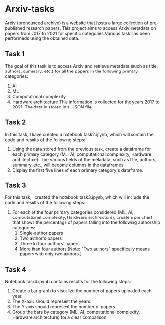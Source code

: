 # Arxiv-tasks
Arxiv (pronounced archive) is a website that hosts a large collection of pre-published research papers. This project aims to access Arxiv metadata on papers from 2017 to 2021 for specific categories.Various task has been performeds using the obtained data.

## Task 1
The goal of this task is to access Arxiv and retrieve metadata (such as title, authors, summary, etc.) for all the papers in the following primary categories:
1. AI
2. ML
3. Computational complexity
4. Hardware architecture
This information is collected for the years 2017 to 2021. The data is stored in a .JSON file.

## Task 2 
In this task, I have created a notebook task2.ipynb, which will contain the code and results of the following steps:

1. Using the data stored from the previous task, create a dataframe for each primary category (ML, AI, computational complexity, Hardware architecture). The various fields of the metadata, such as title, authors, summary, etc., will become columns in the dataframes.
2. Display the first five lines of each primary category's dataframe.

## Task 3 
For this task, I created the notebook task3.ipynb, which will include the code and results of the following steps:

1. For each of the four primary categories considered (ML, AI, computational complexity, Hardware architecture), create a pie chart that shows the percentage of papers falling into the following authorship categories:
   1. Single-author papers
   2. Two author's papers
   3. Three to four authors' papers
   4. More than four authors
(Note: "Two authors" specifically means papers with only two authors.)

## Task 4
Notebook task4.ipynb contains results for the following steps: 

1. Create a bar graph to visualize the number of papers uploaded each year.
2. The X-axis should represent the years.
3. The Y-axis should represent the number of papers.
4. Group the bars by category (ML, AI, computational complexity, Hardware architecture) for a clear comparison.
